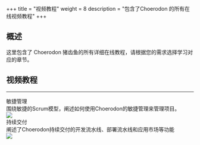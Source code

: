 ﻿+++
title = "视频教程"
weight = 8
description = "包含了Choerodon 的所有在线视频教程"
+++

## 概述

这里包含了 Choerodon 猪齿鱼的所有详细在线教程，请根据您的需求选择学习对应的章节。

## 视频教程
---
<div class="tutorial-img" id="tutorial-img">
    <div class="col-md-6 tutorial">
        <div class="title">敏捷管理</div>
        <div class="tutorial-content" data-src="XMzcxODAyODg0OA==">
            <div class="mask">
                <div class="description">围绕敏捷的Scrum模型，阐述如何使用Choerodon的敏捷管理来管理项目。</div>
            </div>
            <img class="n-max" src="/docs/quick-start/video-tutorial/img/agile.jpg">
        </div>
    </div>
    <div class="col-md-6 tutorial">
        <div class="title">持续交付</div>
        <div class="tutorial-content" data-src="XMzcxNzcyNTY4MA==">
            <div class="mask">
                <div class="description">阐述了Choerodon持续交付的开发流水线、部署流水线和应用市场等功能</div>
            </div>
            <img class="n-max" src="/docs/quick-start/video-tutorial/img/continuous-delivery.jpg">
        </div>
    </div>
</div>
<div class="tutorial-video" id="tutorial-video">
    <div class="bg"></div>
    <iframe src='' frameborder=0 allowfullscreen="true"></iframe>
    <div class="iconfont icon-guanbi"></div>
</div>
